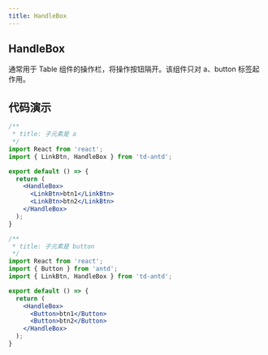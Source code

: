 ```yaml
---
title: HandleBox
---
```


## HandleBox

通常用于 Table 组件的操作栏，将操作按钮隔开。该组件只对 a、button 标签起作用。

## 代码演示

```jsx
/**
 * title: 子元素是 a
 */
import React from 'react';
import { LinkBtn, HandleBox } from 'td-antd';

export default () => {
  return (
    <HandleBox>
      <LinkBtn>btn1</LinkBtn>
      <LinkBtn>btn2</LinkBtn>
    </HandleBox>
  );
}
```

```jsx
/**
 * title: 子元素是 button
 */
import React from 'react';
import { Button } from 'antd';
import { LinkBtn, HandleBox } from 'td-antd';

export default () => {
  return (
    <HandleBox>
      <Button>btn1</Button>
      <Button>btn2</Button>
    </HandleBox>
  );
}
```
